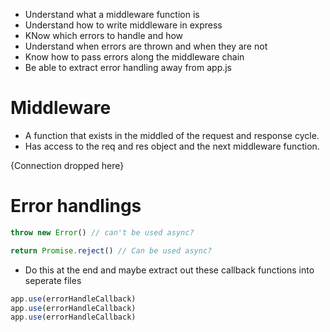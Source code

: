 - Understand what a middleware function is
- Understand how to write middleware in express
- KNow which errors to handle and how
- Understand when errors are thrown and when they are not
- Know how to pass errors along the middleware chain
- Be able to extract error handling away from app.js

# Middleware
- A function that exists in the middled of the request and response cycle.
- Has access to the req and res object and the next middleware function.


{Connection dropped here}

# Error handlings
```js
throw new Error() // can't be used async?

return Promise.reject() // Can be used async?
```


- Do this at the end and maybe extract out these callback functions into seperate files
```js
app.use(errorHandleCallback)
app.use(errorHandleCallback)
app.use(errorHandleCallback)
```